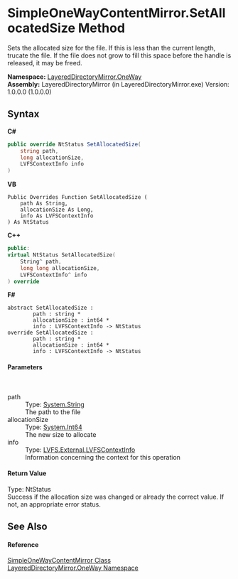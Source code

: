 # SimpleOneWayContentMirror.SetAllocatedSize Method 
 

Sets the allocated size for the file. If this is less than the current length, trucate the file. If the file does not grow to fill this space before the handle is released, it may be freed.

**Namespace:**&nbsp;<a href="d6b0b765-6849-cc2a-e275-85cc710ffc2c">LayeredDirectoryMirror.OneWay</a><br />**Assembly:**&nbsp;LayeredDirectoryMirror (in LayeredDirectoryMirror.exe) Version: 1.0.0.0 (1.0.0.0)

## Syntax

**C#**<br />
``` C#
public override NtStatus SetAllocatedSize(
	string path,
	long allocationSize,
	LVFSContextInfo info
)
```

**VB**<br />
``` VB
Public Overrides Function SetAllocatedSize ( 
	path As String,
	allocationSize As Long,
	info As LVFSContextInfo
) As NtStatus
```

**C++**<br />
``` C++
public:
virtual NtStatus SetAllocatedSize(
	String^ path, 
	long long allocationSize, 
	LVFSContextInfo^ info
) override
```

**F#**<br />
``` F#
abstract SetAllocatedSize : 
        path : string * 
        allocationSize : int64 * 
        info : LVFSContextInfo -> NtStatus 
override SetAllocatedSize : 
        path : string * 
        allocationSize : int64 * 
        info : LVFSContextInfo -> NtStatus 
```


#### Parameters
&nbsp;<dl><dt>path</dt><dd>Type: <a href="http://msdn2.microsoft.com/en-us/library/s1wwdcbf" target="_blank">System.String</a><br />The path to the file</dd><dt>allocationSize</dt><dd>Type: <a href="http://msdn2.microsoft.com/en-us/library/6yy583ek" target="_blank">System.Int64</a><br />The new size to allocate</dd><dt>info</dt><dd>Type: <a href="09c74a4d-3965-0d4b-f9f9-f9b54f7d56d9">LVFS.External.LVFSContextInfo</a><br />Information concerning the context for this operation</dd></dl>

#### Return Value
Type: NtStatus<br />Success if the allocation size was changed or already the correct value. If not, an appropriate error status.

## See Also


#### Reference
<a href="907d05b7-f0cb-9f1f-5ebf-526ad7f4853d">SimpleOneWayContentMirror Class</a><br /><a href="d6b0b765-6849-cc2a-e275-85cc710ffc2c">LayeredDirectoryMirror.OneWay Namespace</a><br />